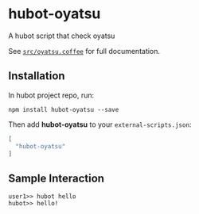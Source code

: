 # hubot-oyatsu

A hubot script that check oyatsu

See [`src/oyatsu.coffee`](src/oyatsu.coffee) for full documentation.

## Installation

In hubot project repo, run:

`npm install hubot-oyatsu --save`

Then add **hubot-oyatsu** to your `external-scripts.json`:

```json
[
  "hubot-oyatsu"
]
```

## Sample Interaction

```
user1>> hubot hello
hubot>> hello!
```
